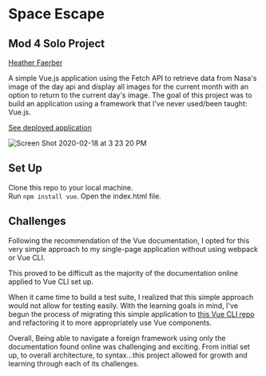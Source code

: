# Space Escape
## Mod 4 Solo Project
[Heather Faerber](https://github.com/hfaerber)

A simple Vue.js application using the Fetch API to retrieve data from Nasa's image of the day api and display all images for the current month with an option to return to the current day's image. The goal of this project was to build an application using a framework that I've never used/been taught: Vue.js.  

[See deployed application](https://hfaerber.github.io/space-escape/)

![Screen Shot 2020-02-18 at 3 23 20 PM](https://user-images.githubusercontent.com/48163945/74783426-8e5ca200-529d-11ea-94d3-77a51b20c87d.jpg)

## Set Up  
Clone this repo to your local machine.  
Run `npm install vue`.
Open the index.html file.

## Challenges  
Following the recommendation of the Vue documentation, I opted for this very simple approach to my single-page application without using webpack or Vue CLI.  

This proved to be difficult as the majority of the documentation online applied to Vue CLI set up.  

When it came time to build a test suite, I realized that this simple approach would not allow for testing easily.  With the learning goals in mind, I've begun the process of migrating this simple application to [this Vue CLI repo](https://github.com/hfaerber) and refactoring it to more appropriately use Vue components.  

Overall, Being able to navigate a foreign framework using only the documentation found online was challenging and exciting.  From initial set up, to overall architecture, to syntax...this project allowed for growth and learning through each of its challenges.
